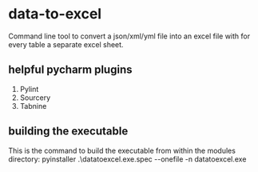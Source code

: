 # data-to-excel
Command line tool to convert a json/xml/yml file into an excel file with for every table a separate excel sheet.

## helpful pycharm plugins
1. Pylint
2. Sourcery
3. Tabnine

## building the executable 
This is the command to build the executable from within the modules directory: pyinstaller .\datatoexcel.exe.spec --onefile -n datatoexcel.exe
